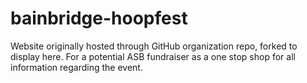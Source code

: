 # bainbridge-hoopfest
Website originally hosted through GitHub organization repo, forked to display here. 
For a potential ASB fundraiser as a one stop shop for all information regarding the event. 
